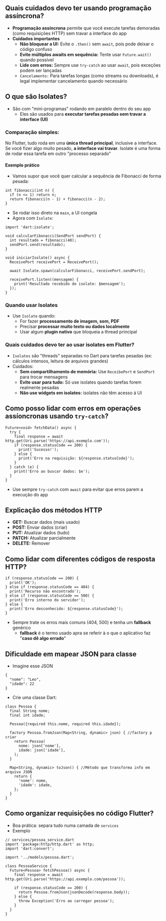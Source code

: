 ## Quais cuidados devo ter usando programação assíncrona?
* **Programação assíncrona** permite que você execute tarefas demoradas (como requisições HTTP) sem travar a interface do app
* **Cuidados importantes**
  * **Não bloquear a UI:** Evite o ``.then()`` sem ``await``, pois pode deixar o código confuso
  * **Evite múltiplos awaits em sequência:** Tente usar ``Future.wait()`` quando possível
  * **Lide com erros:** Sempre use ``try-catch`` ao usar ``await``, pois exceções podem ser lançadas
  * ``Cancelamento:`` Para tarefas longas (como streams ou downloads), é legal implementar cancelamento quando necessário

## O que são Isolates?
* São com "mini-programas" rodando em paralelo dentro do seu app
  * Eles são usados para **executar tarefas pesadas sem travar a interface (UI)**

### Comparação simples:
No Flutter, tudo roda em uma **única thread principal**, inclusive a interface. Se você fizer algo muito pesado, **a interface vai travar**. 
Isolate é uma forma de rodar essa tarefa em outro "processo separado"

#### Exemplo prático
* Vamos supor que você quer calcular a sequência de Fibonacci de forma pesada:
~~~
int fibonacci(int n) {
  if (n <= 1) return n;
  return fibonacci(n - 1) + fibonacci(n - 2);
}
~~~
* Se rodar isso direto na ``main``, a UI congela
* Agora com ``Isolate``:
~~~
import 'dart:isolate';

void calcularFibonacci(SendPort sendPort) {
  int resultado = fibonacci(40);
  sendPort.send(resultado);
}

void iniciarIsolate() async {
  ReceivePort receivePort = ReceivePort();

  await Isolate.spawn(calcularFibonacci, receivePort.sendPort);

  receivePort.listen((mensagem) {
    print('Resultado recebido do isolate: $mensagem');
  });
}
~~~

### Quando usar Isolates
* Use ``Isolate`` quando:
  * For fazer **processamento de imagem, som, PDF**
  * Precisar **processar muito texto ou dados localmente**
  * Usar algum **plugin nativo** que bloqueia a thread principal

### Quais cuidados devo ter ao usar isolates em Flutter?
* ``Isolates`` são "threads" separadas no Dart para tarefas pesadas (ex: cálculos intensos, leitura de arquivos grandes)
* Cuidados:
  * **Sem compartilhamento de memória:** Use ``ReceibePort`` e ``SendPort`` para trocar mensagens
  * **Evite usar para tudo:** Só use isolates quando tarefas forem realmente pesadas
  * **Não use widgets em isolates:** isolates não têm acesso á UI
  
## Como posso lidar com erros em operações assíoncronas usando ``try-catch``?
~~~
Future<void> fetchData() async {
  try {
    final response = await http.get(Uri.parse('https://api.exemplo.com'));
    if (response.statusCode == 200) {
      print('Sucesso!');
    } else {
      print('Erro na requisição: ${response.statusCode}');
    }
  } catch (e) {
    print('Erro ao buscar dados: $e');
  }
}
~~~
* Use sempre ``try-catch`` com ``await`` para evitar que erros parem a execução do app

## Explicação dos métodos HTTP
* **GET:** Buscar dados (mais usado)
* **POST:** Enviar dados (criar)
* **PUT:** Atualizar dados (tudo)
* **PATCH:** Atualizar parcialmente
* **DELETE:** Remover

## Como lidar com diferentes códigos de resposta HTTP?
~~~
if (response.statusCode == 200) {
  print('OK');
} else if (response.statusCode == 404) {
  print('Recurso não encontrado');
} else if (response.statusCode == 500) {
  print('Erro interno do servidor');
} else {
  print('Erro desconhecido: ${response.statusCode}');
}
~~~
* Sempre trate os erros mais comuns (404, 500) e tenha um **fallback** genérico
  * **fallback** é o termo usado apra se referir à o que o aplicativo faz "**caso dê algo errado**"

## Dificuldade em mapear JSON para classe
* Imagine esse JSON
~~~
{
  "nome": "Leo",
  "idade": 22
}

~~~
* Crie uma classe Dart:
~~~
class Pessoa {
  final String nome;
  final int idade;

  Pessoa({required this.nome, required this.idade});

  factory Pessoa.fromJson(Map<String, dynamic> json) { //factory p criar
    return Pessoa(
      nome: json['nome'],
      idade: json['idade'],
    );
  }

  Map<String, dynamic> toJson() { //Método que transforma info em arquivo JSON
    return {
      'nome': nome,
      'idade': idade,
    };
  }
}

~~~

## Como organizar requisições no código Flutter?
* Boa prática: separa tudo numa camada de ``services``
* Exemplo
~~~
// services/pessoa_service.dart
import 'package:http/http.dart' as http;
import 'dart:convert';

import '../models/pessoa.dart';

class PessoaService {
  Future<Pessoa> fetchPessoa() async {
    final response = await http.get(Uri.parse('https://api.exemplo.com/pessoa'));

    if (response.statusCode == 200) {
      return Pessoa.fromJson(jsonDecode(response.body));
    } else {
      throw Exception('Erro ao carregar pessoa');
    }
  }
}
~~~